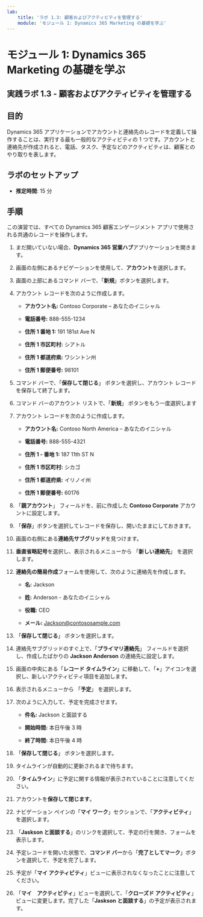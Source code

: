 ```yaml
---
lab:
    title: 'ラボ 1.3: 顧客およびアクティビティを管理する'
    module: 'モジュール 1: Dynamics 365 Marketing の基礎を学ぶ'
---
```


モジュール 1: Dynamics 365 Marketing の基礎を学ぶ
========================

## 実践ラボ 1.3 - 顧客およびアクティビティを管理する

## 目的

Dynamics 365 アプリケーションでアカウントと連絡先のレコードを定義して操作することは、実行する最も一般的なアクティビティの 1 つです。アカウントと連絡先が作成されると、電話、タスク、予定などのアクティビティは、顧客とのやり取りを表します。

## ラボのセットアップ

  - **推定時間**: 15 分

## 手順

この演習では、すべての Dynamics 365 顧客エンゲージメント アプリで使用される共通のレコードを操作します。 

1. まだ開いていない場合、**Dynamics 365 営業ハブ**アプリケーションを開きます。 

2. 画面の左側にあるナビゲーションを使用して、**アカウント**を選択します。 

3. 画面の上部にあるコマンド バーで、「**新規**」ボタンを選択します。

4. アカウント レコードを次のように作成します。

	- **アカウント名:** Contoso Corporate – あなたのイニシャル

	- **電話番号:** 888-555-1234

	- **住所 1 番地 1:** 191 181st Ave N

	- **住所 1 市区町村:** シアトル

	- **住所 1 都道府県:** ワシントン州

	- **住所 1 郵便番号:** 98101

5. コマンド バーで、「**保存して閉じる**」 ボタンを選択し、アカウント レコードを保存して終了します。

6. コマンド バーのアカウント リストで、「**新規**」 ボタンをもう一度選択します

7. アカウント レコードを次のように作成します。

	- **アカウント名:** Contoso North America – あなたのイニシャル

	- **電話番号:** 888-555-4321

	- **住所 1 - 番地 1:** 187 11th ST N

	- **住所 1 市区町村:** シカゴ

	- **住所 1 都道府県:** イリノイ州

	- **住所 1 郵便番号:** 60176

8. 「**親アカウント**」 フィールドを、前に作成した **Contoso Corporate** アカウントに設定します。 

9. 「**保存**」ボタンを選択してレコードを保存し、開いたままにしておきます。 

10. 画面の右側にある**連絡先サブグリッド**を見つけます。 

11. **垂直省略記号**を選択し、表示されるメニューから 「**新しい連絡先**」 を選択します。 

12. **連絡先の簡易作成**フォームを使用して、次のように連絡先を作成します。

	- **名:** Jackson

	- **姓:** Anderson - あなたのイニシャル

	- **役職:** CEO

	- **メール:** Jackson@contososample.com

13. 「**保存して閉じる**」 ボタンを選択します。

14. 連絡先サブグリッドのすぐ上で、「**プライマリ連絡先**」 フィールドを選択し、作成したばかりの **Jackson Anderson** の連絡先に設定します。 

15. 画面の中央にある「**レコード タイムライン**」に移動して、「**+**」アイコンを選択し、新しいアクティビティ項目を追加します。 

16. 表示されるメニューから 「**予定**」 を選択します。

17. 次のように入力して、予定を完成させます。

	- **件名:** Jackson と面談する

	- **開始時間:** 本日午後 3 時

	- **終了時間:** 本日午後 4 時

18. 「**保存して閉じる**」 ボタンを選択します。 

19. タイムラインが自動的に更新されるまで待ちます。 

20. 「**タイムライン**」に予定に関する情報が表示されていることに注意してください。 

21. アカウントを**保存して閉じます**。 

22. ナビゲーション ペインの「**マイ ワーク**」セクションで、「**アクティビティ**」を選択します。

23. 「**Jaskson と面談する**」のリンクを選択して、予定の行を開き、フォームを表示します。 

24. 予定レコードを開いた状態で、**コマンド バー**から「**完了としてマーク**」ボタンを選択して、予定を完了します。 

25. 予定が「**マイ アクティビティ**」ビューに表示されなくなったことに注意してください。 

26. 「**マイ　アクティビティ**」ビューを選択して、「**クローズド アクティビティ**」ビューに変更します。完了した「**Jaskson と面談する**」の予定が表示されます。

